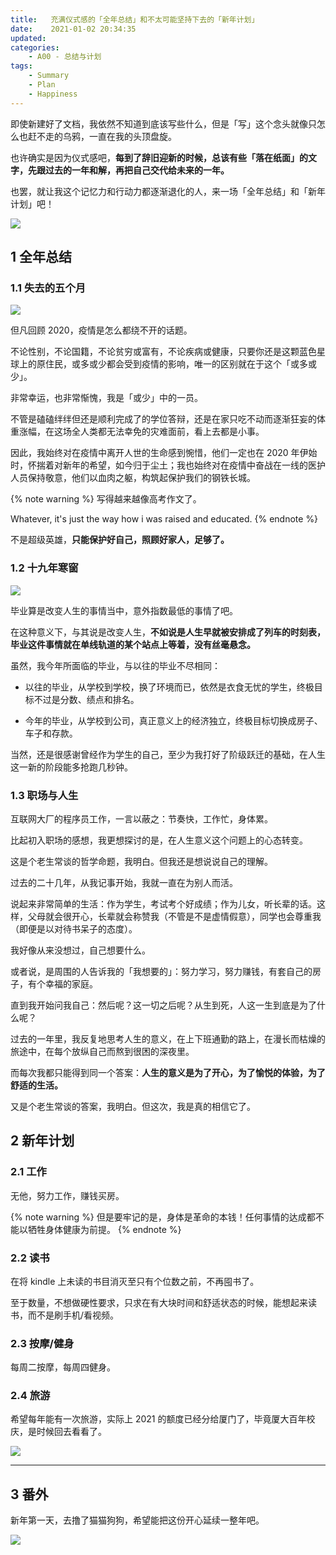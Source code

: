 ```yaml
---
title:   充满仪式感的「全年总结」和不太可能坚持下去的「新年计划」
date:    2021-01-02 20:34:35
updated:
categories:
    - A00 - 总结与计划
tags:
    - Summary
    - Plan
    - Happiness
---
```


即使新建好了文档，我依然不知道到底该写些什么，但是「写」这个念头就像只怎么也赶不走的乌鸦，一直在我的头顶盘旋。

也许确实是因为仪式感吧，**每到了辞旧迎新的时候，总该有些「落在纸面」的文字，先跟过去的一年和解，再把自己交代给未来的一年。**

也罢，就让我这个记忆力和行动力都逐渐退化的人，来一场「全年总结」和「新年计划」吧！

<img src="https://cdn.jsdelivr.net/gh/ProgCZ/image-cloud-a@master/2021/01/01.jpg" style="zoom:100%"/>

<!-- more -->

## 1 全年总结

### 1.1 失去的五个月

<img src="https://cdn.jsdelivr.net/gh/ProgCZ/image-cloud-a@master/2021/01/02.jpg" style="zoom:100%"/>

但凡回顾 2020，疫情是怎么都绕不开的话题。

不论性别，不论国籍，不论贫穷或富有，不论疾病或健康，只要你还是这颗蓝色星球上的原住民，或多或少都会受到疫情的影响，唯一的区别就在于这个「或多或少」。

非常幸运，也非常惭愧，我是「或少」中的一员。

不管是磕磕绊绊但还是顺利完成了的学位答辩，还是在家只吃不动而逐渐狂妄的体重涨幅，在这场全人类都无法幸免的灾难面前，看上去都是小事。

因此，我始终对在疫情中离开人世的生命感到惋惜，他们一定也在 2020 年伊始时，怀揣着对新年的希望，如今归于尘土；我也始终对在疫情中奋战在一线的医护人员保持敬意，他们以血肉之躯，构筑起保护我们的钢铁长城。

{% note warning %}
写得越来越像高考作文了。

Whatever, it's just the way how i was raised and educated.
{% endnote %}

不是超级英雄，**只能保护好自己，照顾好家人，足够了。**

### 1.2 十九年寒窗

<img src="https://cdn.jsdelivr.net/gh/ProgCZ/image-cloud-a@master/2021/01/03.jpg" style="zoom:100%"/>

毕业算是改变人生的事情当中，意外指数最低的事情了吧。

在这种意义下，与其说是改变人生，**不如说是人生早就被安排成了列车的时刻表，毕业这件事情就在单线轨道的某个站点上等着，没有丝毫悬念。**

虽然，我今年所面临的毕业，与以往的毕业不尽相同：

- 以往的毕业，从学校到学校，换了环境而已，依然是衣食无忧的学生，终极目标不过是分数、绩点和排名。

- 今年的毕业，从学校到公司，真正意义上的经济独立，终极目标切换成房子、车子和存款。

当然，还是很感谢曾经作为学生的自己，至少为我打好了阶级跃迁的基础，在人生这一新的阶段能多抢跑几秒钟。

### 1.3 职场与人生

互联网大厂的程序员工作，一言以蔽之：节奏快，工作忙，身体累。

比起初入职场的感想，我更想探讨的是，在人生意义这个问题上的心态转变。

这是个老生常谈的哲学命题，我明白。但我还是想说说自己的理解。

过去的二十几年，从我记事开始，我就一直在为别人而活。

说起来非常简单的生活：作为学生，考试考个好成绩；作为儿女，听长辈的话。这样，父母就会很开心，长辈就会称赞我（不管是不是虚情假意），同学也会尊重我（即便是以对待书呆子的态度）。

我好像从来没想过，自己想要什么。

或者说，是周围的人告诉我的「我想要的」：努力学习，努力赚钱，有套自己的房子，有个幸福的家庭。

直到我开始问我自己：然后呢？这一切之后呢？从生到死，人这一生到底是为了什么呢？

过去的一年里，我反复地思考人生的意义，在上下班通勤的路上，在漫长而枯燥的旅途中，在每个放纵自己而熬到很困的深夜里。

而每次我都只能得到同一个答案：**人生的意义是为了开心，为了愉悦的体验，为了舒适的生活。**

又是个老生常谈的答案，我明白。但这次，我是真的相信它了。

## 2 新年计划

### 2.1 工作

无他，努力工作，赚钱买房。

{% note warning %}
但是要牢记的是，身体是革命的本钱！任何事情的达成都不能以牺牲身体健康为前提。
{% endnote %}

### 2.2 读书

在将 kindle 上未读的书目消灭至只有个位数之前，不再囤书了。

至于数量，不想做硬性要求，只求在有大块时间和舒适状态的时候，能想起来读书，而不是刷手机/看视频。

### 2.3 按摩/健身

每周二按摩，每周四健身。

### 2.4 旅游

希望每年能有一次旅游，实际上 2021 的额度已经分给厦门了，毕竟厦大百年校庆，是时候回去看看了。

<img src="https://cdn.jsdelivr.net/gh/ProgCZ/image-cloud-a@master/2021/01/04.jpg" style="zoom:100%"/>

---

## 3 番外

新年第一天，去撸了猫猫狗狗，希望能把这份开心延续一整年吧。

<img src="https://cdn.jsdelivr.net/gh/ProgCZ/image-cloud-a@master/2021/01/05.jpg" style="zoom:100%"/>
